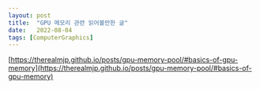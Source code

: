 ```yaml
---
layout: post
title:  "GPU 메모리 관련 읽어볼만한 글"
date:   2022-08-04
tags: [ComputerGraphics]
---         
```

               
[https://therealmjp.github.io/posts/gpu-memory-pool/#basics-of-gpu-memory](https://therealmjp.github.io/posts/gpu-memory-pool/#basics-of-gpu-memory)           
